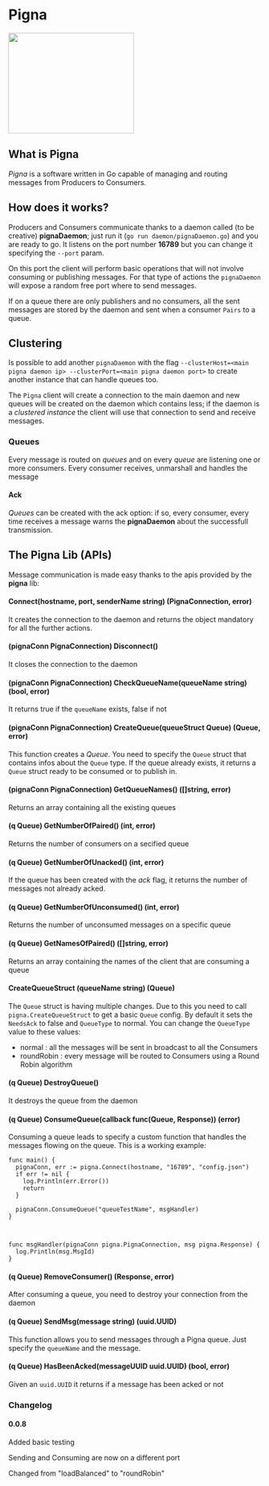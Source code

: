 # Pigna


<img src="http://puskin.it/pigna_logo_blue_dark.png" height="200" width="250">

## What is Pigna
*Pigna* is a software written in Go capable of managing and routing messages from Producers to Consumers.

## How does it works?
Producers and Consumers communicate thanks to a daemon called (to be creative) **pignaDaemon**; just run it (`go run daemon/pignaDaemon.go`) and you are ready to go. It listens on the port number **16789** but you can change it specifying the `--port` param.

On this port the client will perform basic operations that will not involve consuming or publishing messages. For that type of actions the `pignaDaemon` will expose a random free port where to send messages.

If on a queue there are only publishers and no consumers, all the sent messages are stored by the daemon and sent when a consumer `Pairs` to a queue.

## Clustering
Is possible to add another `pignaDaemon` with the flag `--clusterHost=<main pigna daemon ip> --clusterPort=<main pigna daemon port>` to create another instance that can handle queues too.

The `Pigna` client will create a connection to the main daemon and new queues will be created on the daemon which contains less; if the daemon is a *clustered instance* the client will use that connection to send and receive messages.


### Queues
Every message is routed on *queues* and on every *queue* are listening one or more consumers. Every consumer receives, unmarshall and handles the message

#### Ack
*Queues* can be created with the ack option: if so, every consumer, every time receives a message warns the **pignaDaemon** about the successfull transmission.

## The Pigna Lib (APIs)

Message communication is made easy thanks to the apis provided by the **pigna** lib:

#### Connect(hostname, port, senderName string) (PignaConnection, error)
It creates the connection to the daemon and returns the object mandatory for all the further actions.

#### (pignaConn PignaConnection) Disconnect()
It closes the connection to the daemon

#### (pignaConn PignaConnection) CheckQueueName(queueName string) (bool, error)
It returns true if the `queueName` exists, false if not

#### (pignaConn PignaConnection) CreateQueue(queueStruct Queue) (Queue, error)
This function creates a *Queue*. You need to specify the `Queue` struct that contains infos about the `Queue` type. If the queue already exists, it returns a `Queue` struct ready to be consumed or to publish in.

#### (pignaConn PignaConnection) GetQueueNames() ([]string, error)
Returns an array containing all the existing queues

#### (q Queue) GetNumberOfPaired() (int, error)
Returns the number of consumers on a secified queue

#### (q Queue) GetNumberOfUnacked() (int, error)
If the queue has been created with the *ack* flag, it returns the number of messages not already acked.

#### (q Queue) GetNumberOfUnconsumed() (int, error)
Returns the number of unconsumed messages on a specific queue

#### (q Queue) GetNamesOfPaired() ([]string, error)
Returns an array containing the names of the client that are consuming a queue

#### CreateQueueStruct (queueName string) (Queue)
The `Queue` struct is having multiple changes. Due to this you need to call `pigna.CreateQueueStruct` to get a basic `Queue` config. By default it sets the `NeedsAck` to false and `QueueType` to normal. You can change the `QueueType` value to these values:

- normal : all the messages will be sent in broadcast to all the Consumers
- roundRobin : every message will be routed to Consumers using a Round Robin algorithm

#### (q Queue) DestroyQueue()
It destroys the queue from the daemon

#### (q Queue) ConsumeQueue(callback func(Queue, Response)) (error)
Consuming a queue leads to specify a custom function that handles the messages flowing on the queue.
This is a working example:

```
func main() {
  pignaConn, err := pigna.Connect(hostname, "16789", "config.json")
  if err != nil {
    log.Println(err.Error())
    return
  }

  pignaConn.ConsumeQueue("queueTestName", msgHandler)
}



func msgHandler(pignaConn pigna.PignaConnection, msg pigna.Response) {
  log.Println(msg.MsgId)
}
```

#### (q Queue) RemoveConsumer() (Response, error)
After consuming a queue, you need to destroy your connection from the daemon

#### (q Queue) SendMsg(message string) (uuid.UUID)
This function allows you to send messages through a Pigna queue. Just specify the `queueName` and the message.

#### (q Queue) HasBeenAcked(messageUUID uuid.UUID) (bool, error)
Given an `uuid.UUID` it returns if a message has been acked or not


### Changelog

#### 0.0.8
Added basic testing

Sending and Consuming are now on a different port

Changed from "loadBalanced" to "roundRobin"
